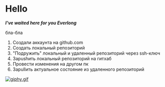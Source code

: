 # Hello

*__I've waited here for you Everlong__*

бла-бла

1. Создали аккаунта на github.com
2. Создать локальный репозиторий
3. "Подружить" локальный и удаленный репозиторий через ssh-ключ
4. Заpushить локальный репозиторий на гитхаб
5. Провести изменения на другом пк
6. Заpullить актуальное состояние из удаленного репозиторий


[![giphy.gif](https://media.giphy.com/media/b8RfbQFaOs1rO10ren/giphy.gif)](https://media.giphy.com/media/b8RfbQFaOs1rO10ren/giphy.gif)
